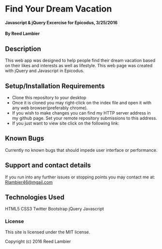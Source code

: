 # Find Your Dream Vacation

#### Javascript & jQuery Excercise for Epicodus, 3/25/2016

#### By Reed Lambier

## Description

This web app was designed to help people find their dream vacation based on their
likes and interests as well as lifestyle. This web page was created with jQuery and Javascript in Epicodus.

## Setup/Installation Requirements

* Clone this repository to your desktop
* Once it is cloned you may right-click on the index file and open it with any web browser(preferably chrome).
* If you wish to make changes you can find my HTTP server address in my github page.
Set your remote repository submissions to this address.
* If you just want to view site click on the following link:


## Known Bugs

Currently no known bugs that should impede user interface or performance.

## Support and contact details

If you run into any further issues or stopping points you may contact me at: Rlambier46@mgail.com

## Technologies Used

HTML5
CSS3
Twitter Bootstrap
jQuery
Javascript

### License

This site is licensed under the MIT license.

Copyright (c) 2016 Reed Lambier
